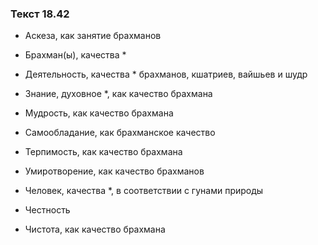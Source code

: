 ### Текст 18.42

- Аскеза, как занятие брахманов

- Брахман(ы), качества *

- Деятельность, качества * брахманов, кшатриев, вайшьев и шудр

- Знание, духовное *, как качество брахмана

- Мудрость, как качество брахмана

- Самообладание, как брахманское качество

- Терпимость, как качество брахмана

- Умиротворение, как качество брахманов

- Человек, качества *, в соответствии с гунами природы

- Честность

- Чистота, как качество брахмана
	

